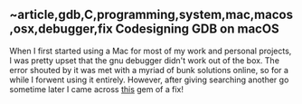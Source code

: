 ~article,gdb,C,programming,system,mac,macos,osx,debugger,fix
Codesigning GDB on macOS
------------------------

When I first started using a Mac for most of my work and personal projects, I was pretty upset that the gnu debugger didn't work out of the box. The error shouted by it was met with a myriad of bunk solutions online, so for a while I forwent using it entirely. However, after giving searching another go sometime later I came across [this](https://medium.com/@royalstream/how-to-install-and-codesign-gdb-on-os-x-el-capitan-aab3d1172e95#.an60n6jce) gem of a fix!
